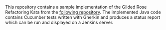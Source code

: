 This repository contains a sample implementation of the Gilded Rose Refactoring Kata from the [following repository](https://github.com/emilybache/GildedRose-Refactoring-Kata). The implemented Java code contains Cucumber tests written with Gherkin and produces a status report which can be run and displayed on a Jenkins server.
